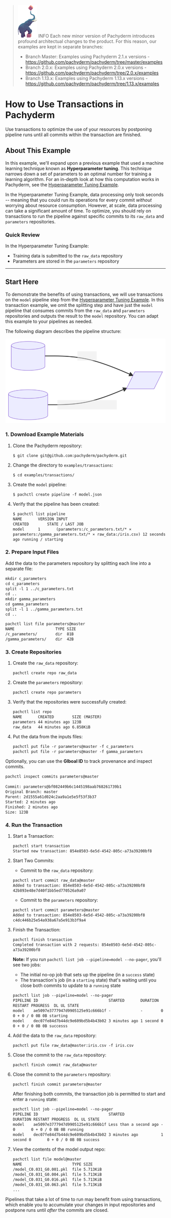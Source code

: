 >![pach_logo](../img/pach_logo.svg) INFO Each new minor version of Pachyderm introduces profound architectual changes to the product. For this reason, our examples are kept in separate branches:
> - Branch Master: Examples using Pachyderm 2.1.x versions - https://github.com/pachyderm/pachyderm/tree/master/examples
> - Branch 2.0.x: Examples using Pachyderm 2.0.x versions - https://github.com/pachyderm/pachyderm/tree/2.0.x/examples
> - Branch 1.13.x: Examples using Pachyderm 1.13.x versions - https://github.com/pachyderm/pachyderm/tree/1.13.x/examples

# How to Use Transactions in Pachyderm

Use transactions to optimize the use of your resources by postponing pipeline runs until all commits within the transaction are finished.


## About This Example

In this example, we'll expand upon a previous example that used a machine learning technique known as **Hyperparameter tuning**. This technique narrows down a set of parameters to an optimal number for training  a learning algorithm. For an in-depth look at how this computation works in Pachyderm, see the [Hyperparameter Tuning Example](https://github.com/pachyderm/pachyderm/tree/master/examples/ml/hyperparameter).

In the Hyperparameter Tuning Example, data processing only took seconds -- meaning that you could run its operations for every commit *without* worrying about resource consumption. However, at scale, data processing can take a significant amount of time. To optimize, you should rely on transactions to run the pipeline against specific commits to its `raw_data` and `parameters` repositories. 

### Quick Review

In the Hyperparameter Tuning Example:

- Training data is submitted to the `raw_data` repository
- Parameters are stored in the `parameters` repository



---

## Start Here

To demonstrate the benefits of using transactions, we will use transactions on the `model` pipeline step from the [Hyperparameter Tuning Example](https://github.com/pachyderm/pachyderm/tree/master/examples/ml/hyperparameter). In this transaction example, we omit the splitting step and have just the `model` pipeline that consumes commits from the `raw_data` and `parameters` repositories and outputs the result to the `model` repository. You can adapt this example to your pipelines as needed.

The following diagram describes the pipeline structure:
  
![transactions diagram](../../doc/docs/master/assets/images/examples_transaction.svg)

###  1. Download Example Materials 

1. Clone the Pachyderm repository:

   ```shell
   $ git clone git@github.com:pachyderm/pachyderm.git
   ```

2. Change the directory to `examples/transactions`:

   ```shell
   $ cd examples/transactions/
   ```

3. Create the `model` pipeline:

   ```shell
   $ pachctl create pipeline -f model.json
   ```

4. Verify that the pipeline has been created:

   ```shell
   $ pachctl list pipeline
   NAME       VERSION INPUT                                                                                      CREATED        STATE / LAST JOB
   model      1       (parameters:/c_parameters.txt/* ⨯ parameters:/gamma_parameters.txt/* ⨯ raw_data:/iris.csv) 12 seconds ago running / starting
   ```

### 2. Prepare Input Files 

Add the data to the parameters repository by splitting each line into a separate file:

   ```shell
   mkdir c_parameters
   cd c_parameters
   split -l 1 ../c_parameters.txt
   cd ..
   mkdir gamma_parameters 
   cd gamma_parameters
   split -l 1 ../gamma_parameters.txt
   cd ..
   ```

   ```shell
   pachctl list file parameters@master
   NAME                  TYPE SIZE
   /c_parameters/        dir  81B  
   /gamma_parameters/    dir  42B 
   ```

### 3. Create Repositories

1. Create the `raw_data` repository:

   ```shell
   pachctl create repo raw_data
   ```

2. Create the `parameters` repository:

   ```shell
   pachctl create repo parameters
   ```

3. Verify that the repositories were successfully created:

   ```shell
   pachctl list repo
   NAME       CREATED        SIZE (MASTER)
   parameters 44 minutes ago 123B
   raw_data   44 minutes ago 6.858KiB
   ```
4. Put the data from the inputs files:

      ```
      pachctl put file -r parameters@master -f c_parameters
      pachctl put file -r parameters@master -f gamma_parameters
      ```

Optionally, you can use the **Glboal ID** to track provenance and inspect commits.

   ```
   pachctl inspect commits parameters@master

   Commit: parameters@bf082449b6c1445198aab768261739b1
   Original Branch: master
   Parent: 2d1555a61d024c2aa9a1e5e5f53f3b37
   Started: 2 minutes ago
   Finished: 2 minutes ago
   Size: 123B
   ```

### 4. Run the Transaction

1. Start a Transaction:

   ```shell
   pachctl start transaction
   Started new transaction: 854e8503-6e5d-4542-805c-a73a39200bf8
   ```
2. Start Two Commits:
   - Commit to the `raw_data` repository:

   ```shell
   pachctl start commit raw_data@master
   Added to transaction: 854e8503-6e5d-4542-805c-a73a39200bf8
   42b893e48e7d40f1bb5ed770526a9a07
   ```

   - Commit to the `parameters` repository:

   ```shell
   pachctl start commit parameters@master
   Added to transaction: 854e8503-6e5d-4542-805c-a73a39200bf8
   c4dc446b25e54a938a67a5e913b3f9a4
   ```
3. Finish the Transaction:

   ```shell
   pachctl finish transaction
   Completed transaction with 2 requests: 854e8503-6e5d-4542-805c-a73a39200bf8
   ```

   **Note:**  If you run `pachctl list job --pipeline=model --no-pager`,  you'll see two jobs:
   -  The initial no-op job that sets up the pipeline (in a `success` state)
   -  The transaction's job (in a `starting` state) that's waiting until you close both commits to update to a `running` state

   ```shell
   pachctl list job --pipeline=model --no-pager
   PIPELINE ID                               STARTED       DURATION RESTART PROGRESS  DL UL STATE
   model    ae5097e3777947d9905125e91c666b1f -             -        0       0 + 0 / 0 0B 0B starting
   model    dec07fe84d7b44dc9e609bd5b4b43b02 3 minutes ago 1 second 0       0 + 0 / 0 0B 0B successs
   ```

4. Add the data to the `raw_data` repository:

   ```shell
   pachctl put file raw_data@master:iris.csv -f iris.csv
   ```

5. Close the commit to the `raw_data` repository:

   ```shell
   pachctl finish commit raw_data@master
   ```

6. Close the commit to the `parameters` repository:

   ```shell
   pachctl finish commit parameters@master
   ```

   After finishing both commits, the transaction job is permitted to start and enter a `running` state:

   ```shell
   pachctl list job --pipeline=model --no-pager
   PIPELINE ID                               STARTED                DURATION RESTART PROGRESS  DL UL STATE
   model    ae5097e3777947d9905125e91c666b1f Less than a second ago -        0       0 + 0 / 0 0B 0B running
   model    dec07fe84d7b44dc9e609bd5b4b43b02 3 minutes ago          1 second 0       0 + 0 / 0 0B 0B success
   ```

7. View the contents of the model output repo:

   ```shell
   pachctl list file model@master
   NAME                      TYPE SIZE
   /model_C0.031_G0.001.pkl  file 5.713KiB
   /model_C0.031_G0.004.pkl  file 5.713KiB
   /model_C0.031_G0.016.pkl  file 5.713KiB
   /model_C0.031_G0.063.pkl  file 5.713KiB
   ...
   ```


Pipelines that take a lot of time to run may benefit from using transactions, which enable you to accumulate your changes in input repositories and postpone runs until *after* the commits are closed. 